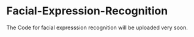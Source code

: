 # Facial-Expression-Recognition






The Code for facial expresssion recognition will be uploaded very soon.
